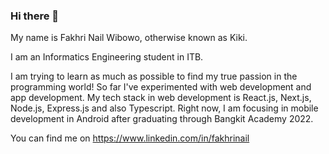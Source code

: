 ### Hi there 👋

My name is Fakhri Nail Wibowo, otherwise known as Kiki.

I am an Informatics Engineering student in ITB.

I am trying to learn as much as possible to find my true passion in the programming world! So far I've experimented with web development and app development. My tech stack in web development is React.js, Next.js, Node.js, Express.js and also Typescript. Right now, I am focusing in mobile development in Android after graduating through Bangkit Academy 2022.

You can find me on https://www.linkedin.com/in/fakhrinail
